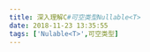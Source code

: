 ```yaml
---
title: 深入理解C#可空类型Nullable<T>
date: 2018-11-23 13:35:55
tags: ['Nulable<T>',可空类型]
---
```


```C#

```
